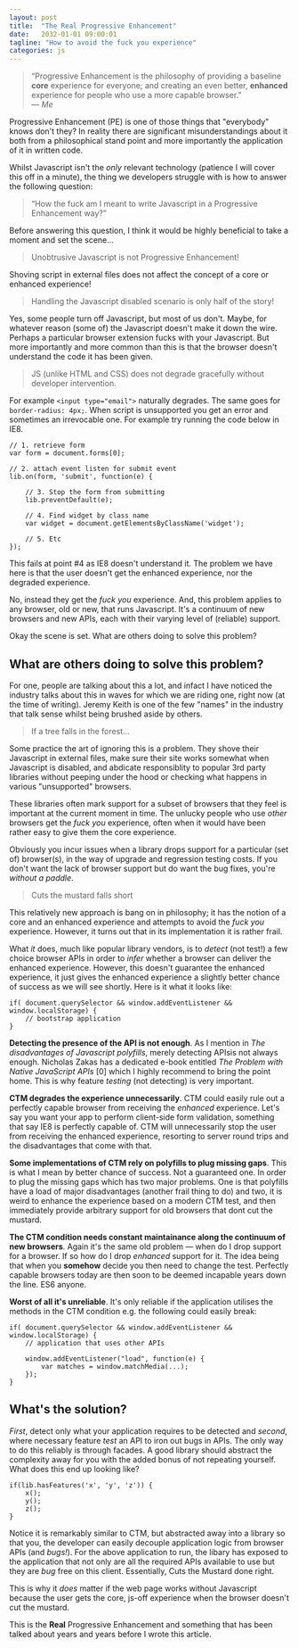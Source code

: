 ```yaml
---
layout: post
title:  "The Real Progressive Enhancement"
date:   2032-01-01 09:00:01
tagline: "How to avoid the fuck you experience"
categories: js
---
```


> &ldquo;Progressive Enhancement is the philosophy of providing a baseline **core** experience for everyone; and creating an even better, **enhanced** experience for people who use a more capable browser.&rdquo;
> <br> &mdash; <cite>Me</cite>

Progressive Enhancement (PE) is one of those things that "everybody" knows don't they? In reality there are significant misunderstandings about it both from a philosophical stand point and more importantly the application of it in written code.

Whilst Javascript isn't the *only* relevant technology (patience I will cover this off in a minute), the thing we developers struggle with is how to answer the following question:

> &ldquo;How the fuck am I meant to write Javascript in a Progressive Enhancement way?&rdquo;

Before answering this question, I think it would be highly beneficial to take a moment and set the scene...

> Unobtrusive Javascript is not Progressive Enhancement!

Shoving script in external files does not affect the concept of a core or enhanced experience!

> Handling the Javascript disabled scenario is only half of the story!

Yes, some people turn off Javascript, but most of us don't. Maybe, for whatever reason (some of) the Javascript doesn't make it down the wire. Perhaps a particular browser extension fucks with your Javascript. But more importantly and more common than this is that the browser doesn't understand the code it has been given.

> JS (unlike HTML and CSS) does not degrade gracefully without developer intervention.

For example `<input type="email">` naturally degrades. The same goes for `border-radius: 4px;`. When script is unsupported you get an error and sometimes an irrevocable one. For example try running the code below in IE8.

	// 1. retrieve form
	var form = document.forms[0];

	// 2. attach event listen for submit event
	lib.on(form, 'submit', function(e) {

		// 3. Stop the form from submitting
		lib.preventDefault(e);

		// 4. Find widget by class name
		var widget = document.getElementsByClassName('widget');

		// 5. Etc
	});

This fails at point #4 as IE8 doesn't understand it. The problem we have here is that the user doesn't get the enhanced experience, nor the degraded experience.

No, instead they get the *fuck you* experience. And, this problem applies to any browser, old or new, that runs Javascript. It's a continuum of new browsers and new APIs, each with their varying level of (reliable) support.

Okay the scene is set. What are others doing to solve this problem?

## What are others doing to solve this problem?

For one, people are talking about this a lot, and infact I have noticed the industry talks about this in waves for which we are riding one, right now (at the time of writing). Jeremy Keith is one of the few "names" in the industry that talk sense whilst being brushed aside by others.

> If a tree falls in the forest...

Some practice the art of ignoring this is a problem. They shove their Javascript in external files, make sure their site works somewhat when Javascript is disabled, and abdicate responsiblity to popular 3rd party libraries without peeping under the hood or checking what happens in various "unsupported" browsers.

These libraries often mark support for a subset of browsers that they feel is important at the current moment in time. The unlucky people who use *other* browsers get the *fuck you* experience, often when it would have been rather easy to give them the core experience.

Obviously you incur issues when a library drops support for a particular (set of) browser(s), in the way of upgrade and regression testing costs. If you don't want the lack of browser support but do want the bug fixes, you're *without a paddle*.

> Cuts the mustard falls short

This relatively new approach is bang on in philosophy; it has the notion of a core and an enhanced experience and attempts to avoid the *fuck you* experience. However, it turns out that in its implementation it is rather frail.

What *it* does, much like popular library vendors, is to *detect* (not test!) a few choice browser APIs in order to *infer* whether a browser can deliver the enhanced experience. However, this doesn't guarantee the enhanced experience, it just gives the enhanced experience a slightly better chance of success as we will see shortly. Here is it what it looks like:

	if(	document.querySelector && window.addEventListener && window.localStorage) {
		// bootstrap application
	}

**Detecting the presence of the API is not enough**. As I mention in *The disadvantages of Javascript polyfills*, merely detecting APIsis not always enough. Nicholas Zakas has a dedicated e-book entitled *The Problem with Native JavaScript APIs* [0] which I highly recommend to bring the point home. This is why feature *testing* (not detecting) is very important.

**CTM degrades the experience unnecessarily**. CTM could easily rule out a perfectly capable browser from receiving the *enhanced* experience. Let's say you want your app to perform client-side form validation, something that say IE8 is perfectly capable of. CTM will unnecessarily stop the user from receiving the enhanced experience, resorting to server round trips and the disadvantages that come with that.

**Some implementations of CTM rely on polyfills to plug missing gaps**. This is what I mean by better chance of success. Not a guaranteed one. In order to plug the missing gaps which has two major problems. One is that polyfills have a load of major disadvantages (another frail thing to do) and two, it is weird to enhance the experience based on a modern CTM test, and then immediately provide arbitrary support for old browsers that dont cut the mustard.

**The CTM condition needs constant maintainance along the continuum of new browsers**. Again it's the same old problem &mdash; when do I drop support for a browser. If so how do I drop *enhanced* support for it. The idea being that when you **somehow** decide you then need to change the test. Perfectly capable browsers today are then soon to be deemed incapable years down the line. ES6 anyone.

**Worst of all it's unreliable**. It's only reliable if the application utilises the methods in the CTM condition e.g. the following could easily break:

	if(	document.querySelector && window.addEventListener && window.localStorage) {
		// application that uses other APIs

		window.addEventListener("load", function(e) {
			var matches = window.matchMedia(...);
		});
	}

## What's the solution?

*First*, detect only what your application requires to be detected and *second*, where necessary feature *test* an API to iron out bugs in APIs. The only way to do this reliably is through facades. A good library should abstract the complexity away for you with the added bonus of not repeating yourself. What does this end up looking like?

	if(lib.hasFeatures('x', 'y', 'z')) {
		x();
		y();
		z();
	}

Notice it is remarkably similar to CTM, but abstracted away into a library so that you, the developer can easily decouple application logic from browser APIs (and *bugs!*). For the above application to run, the libary has exposed to the application that not only are all the required APIs available to use but they are *bug* free on this client. Essentially, Cuts the Mustard done right.

This is why it *does* matter if the web page works without Javascript because the user gets the core, js-off experience when the browser doesn't cut the mustard.

This is the **Real** Progressive Enhancement and something that has been talked about years and years before I wrote this article.

<!--

Infer is bad! link to an article and state that it is bad.

Do i want to show how the world is failing at this?

https://jsfiddle.net/adamsilver/pa9ge39x/3/embedded/result/

Enter Javascript. Try running `document.getElementsByClassName('yo');` in Internet Explorer 8 or `matchMedia("(min-width: 400px)");` in Internet Explorer 9. **Runtime error. Sad face.** Also, it's not just about the presence of an API &mdash; sometimes an API is buggy. *Caniuse.com* states &mdash; and this is just one of a plethora of examples. Safari 3.1 has a caching bug:

> If the class of an element changes it won't be available for getElementsByClassName.

So there we have it &mdash; Javascript *doesn't* degrade gracefully.
-->

<!--

http://chimera.labs.oreilly.com/books/1234000001655/index.html

* Possible title: Progressive Enhancement the missing piece

* no op isn't good enough, its a black hole.

* You might want to do a catch all cuts the mustard test - no problem, just abstract a one off list into one function and call that

	function canRun() {
		return lib.hasFeatures('a', 'b', 'c', ...);
	}

	if(canRun()) {
		application.start();
	}

* Reference zakas booklet about the bugs around matchMedia.

https://youtu.be/li4Y0E_x8zE?t=23m11s

> &ldquo;I’ve always maintained that, given the choice between making something my problem, and making something the user’s problem, I’ll choose to make it my problem every time.&rdquo;
> <br>&mdash; <cite>Jeremy Keith</cite>

Eg: add event, event listenr fucks

Eg: loop through elements hide them but cant add event listener which shows them again, hidden content forever.

-->